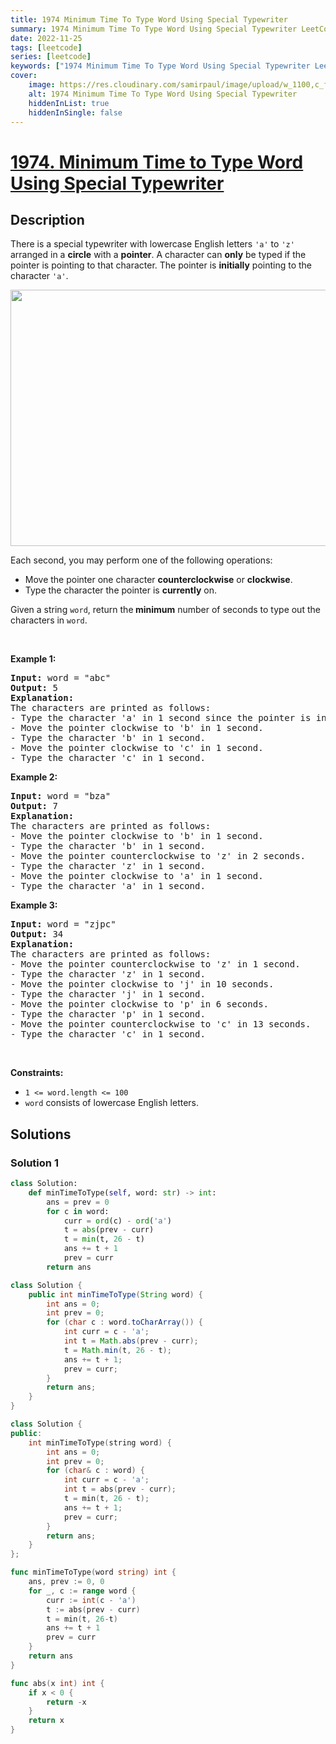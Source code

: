 ```yaml
---
title: 1974 Minimum Time To Type Word Using Special Typewriter
summary: 1974 Minimum Time To Type Word Using Special Typewriter LeetCode Solution Explained
date: 2022-11-25
tags: [leetcode]
series: [leetcode]
keywords: ["1974 Minimum Time To Type Word Using Special Typewriter LeetCode Solution Explained in all languages", "1974 Minimum Time To Type Word Using Special Typewriter", "LeetCode", "leetcode solution in Python3 C++ Java Go PHP Ruby Swift TypeScript Rust C# JavaScript C", "GeeksforGeeks", "InterviewBit", "Coding Ninjas", "HackerRank", "HackerEarth", "CodeChef", "TopCoder", "AlgoExpert", "freeCodeCamp", "Codeforces", "GitHub", "AtCoder", "Samir Paul"]
cover:
    image: https://res.cloudinary.com/samirpaul/image/upload/w_1100,c_fit,co_rgb:FFFFFF,l_text:Arial_75_bold:1974 Minimum Time To Type Word Using Special Typewriter - Solution Explained/problem-solving.webp
    alt: 1974 Minimum Time To Type Word Using Special Typewriter
    hiddenInList: true
    hiddenInSingle: false
---
```



# [1974. Minimum Time to Type Word Using Special Typewriter](https://leetcode.com/problems/minimum-time-to-type-word-using-special-typewriter)


## Description

<p>There is a special typewriter with lowercase English letters <code>&#39;a&#39;</code> to <code>&#39;z&#39;</code> arranged in a <strong>circle</strong> with a <strong>pointer</strong>. A character can <strong>only</strong> be typed if the pointer is pointing to that character. The pointer is <strong>initially</strong> pointing to the character <code>&#39;a&#39;</code>.</p>
<img alt="" src="https://spcdn.pages.dev/leetcode/problems/1974.Minimum%20Time%20to%20Type%20Word%20Using%20Special%20Typewriter/images/chart.jpg" style="width: 530px; height: 410px;" />
<p>Each second, you may perform one of the following operations:</p>

<ul>
	<li>Move the pointer one character <strong>counterclockwise</strong> or <strong>clockwise</strong>.</li>
	<li>Type the character the pointer is <strong>currently</strong> on.</li>
</ul>

<p>Given a string <code>word</code>, return the<strong> minimum</strong> number of seconds to type out the characters in <code>word</code>.</p>

<p>&nbsp;</p>
<p><strong class="example">Example 1:</strong></p>

<pre>
<strong>Input:</strong> word = &quot;abc&quot;
<strong>Output:</strong> 5
<strong>Explanation: 
</strong>The characters are printed as follows:
- Type the character &#39;a&#39; in 1 second since the pointer is initially on &#39;a&#39;.
- Move the pointer clockwise to &#39;b&#39; in 1 second.
- Type the character &#39;b&#39; in 1 second.
- Move the pointer clockwise to &#39;c&#39; in 1 second.
- Type the character &#39;c&#39; in 1 second.
</pre>

<p><strong class="example">Example 2:</strong></p>

<pre>
<strong>Input:</strong> word = &quot;bza&quot;
<strong>Output:</strong> 7
<strong>Explanation:
</strong>The characters are printed as follows:
- Move the pointer clockwise to &#39;b&#39; in 1 second.
- Type the character &#39;b&#39; in 1 second.
- Move the pointer counterclockwise to &#39;z&#39; in 2 seconds.
- Type the character &#39;z&#39; in 1 second.
- Move the pointer clockwise to &#39;a&#39; in 1 second.
- Type the character &#39;a&#39; in 1 second.
</pre>

<p><strong class="example">Example 3:</strong></p>

<pre>
<strong>Input:</strong> word = &quot;zjpc&quot;
<strong>Output:</strong> 34
<strong>Explanation:</strong>
The characters are printed as follows:
- Move the pointer counterclockwise to &#39;z&#39; in 1 second.
- Type the character &#39;z&#39; in 1 second.
- Move the pointer clockwise to &#39;j&#39; in 10 seconds.
- Type the character &#39;j&#39; in 1 second.
- Move the pointer clockwise to &#39;p&#39; in 6 seconds.
- Type the character &#39;p&#39; in 1 second.
- Move the pointer counterclockwise to &#39;c&#39; in 13 seconds.
- Type the character &#39;c&#39; in 1 second.
</pre>

<p>&nbsp;</p>
<p><strong>Constraints:</strong></p>

<ul>
	<li><code>1 &lt;= word.length &lt;= 100</code></li>
	<li><code>word</code> consists of lowercase English letters.</li>
</ul>

## Solutions

### Solution 1

<!-- tabs:start -->

```python
class Solution:
    def minTimeToType(self, word: str) -> int:
        ans = prev = 0
        for c in word:
            curr = ord(c) - ord('a')
            t = abs(prev - curr)
            t = min(t, 26 - t)
            ans += t + 1
            prev = curr
        return ans
```

```java
class Solution {
    public int minTimeToType(String word) {
        int ans = 0;
        int prev = 0;
        for (char c : word.toCharArray()) {
            int curr = c - 'a';
            int t = Math.abs(prev - curr);
            t = Math.min(t, 26 - t);
            ans += t + 1;
            prev = curr;
        }
        return ans;
    }
}
```

```cpp
class Solution {
public:
    int minTimeToType(string word) {
        int ans = 0;
        int prev = 0;
        for (char& c : word) {
            int curr = c - 'a';
            int t = abs(prev - curr);
            t = min(t, 26 - t);
            ans += t + 1;
            prev = curr;
        }
        return ans;
    }
};
```

```go
func minTimeToType(word string) int {
	ans, prev := 0, 0
	for _, c := range word {
		curr := int(c - 'a')
		t := abs(prev - curr)
		t = min(t, 26-t)
		ans += t + 1
		prev = curr
	}
	return ans
}

func abs(x int) int {
	if x < 0 {
		return -x
	}
	return x
}
```

<!-- tabs:end -->

<!-- end -->
